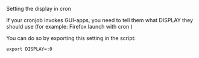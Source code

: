 Setting the display in cron	

If your cronjob invokes GUI-apps, you need to tell them what DISPLAY they should use (for example: Firefox launch with cron )

You can do so by exporting this setting in the script:
```
export DISPLAY=:0 
```
